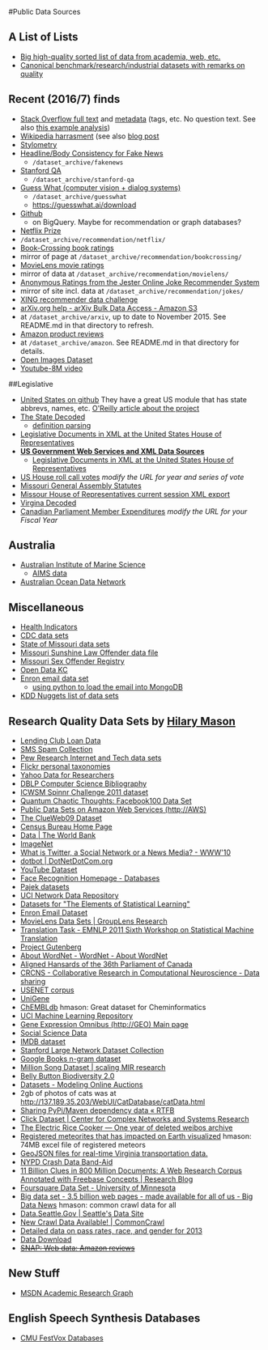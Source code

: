 #Public Data Sources 

## A List of Lists

  * [Big high-quality sorted list of data from academia, web, etc.](https://github.com/caesar0301/awesome-public-datasets)
  * [Canonical benchmark/research/industrial datasets with remarks on quality](https://medium.com/startup-grind/fueling-the-ai-gold-rush-7ae438505bc2#.5msid0z1d)

## Recent (2016/7) finds

  * [Stack Overflow full text](https://archive.org/details/stackexchange) and [metadata](https://www.kaggle.com/stackoverflow/stacklite) (tags, etc. No question text. See also [this example analysis](http://stackoverflow.blog/2017/02/What-Programming-Languages-Weekends/))
  * [Wikipedia harrasment](https://figshare.com/projects/Wikipedia_Talk/16731) (see also [blog post](https://medium.com/jigsaw/algorithms-and-insults-scaling-up-our-understanding-of-harassment-on-wikipedia-6cc417b9f7ff#.npcdu91rt)
  * [Stylometry](http://www.clips.uantwerpen.be/datasets/csi-corpus)
  * [Headline/Body Consistency for Fake News](https://github.com/FakeNewsChallenge/fnc-1)
    * `/dataset_archive/fakenews`
  * [Stanford QA](https://stanford-qa.com/)
    * `/dataset_archive/stanford-qa`
  * [Guess What (computer vision + dialog systems)](https://arxiv.org/abs/1611.08481)
    * `/dataset_archive/guesswhat`
    * https://guesswhat.ai/download
  * [Github](https://github.com/blog/2201-making-open-source-data-more-available)
    * on BigQuery. Maybe for recommendation or graph databases?
  * [Netflix Prize](https://archive.org/details/nf_prize_dataset.tar)
   * `/dataset_archive/recommendation/netflix/`
  * [Book-Crossing book ratings](http://www2.informatik.uni-freiburg.de/~cziegler/BX/)
   * mirror of page at `/dataset_archive/recommendation/bookcrossing/`
  * [MovieLens movie ratings](http://grouplens.org/datasets/movielens/)
   * mirror of data at `/dataset_archive/recommendation/movielens/`
  * [Anonymous Ratings from the Jester Online Joke Recommender System](http://eigentaste.berkeley.edu/dataset/)
   * mirror of site incl. data at `/dataset_archive/recommendation/jokes/`
  * [XING recommender data challenge](http://2016.recsyschallenge.com/)
  * [arXiv.org help - arXiv Bulk Data Access - Amazon S3](http://arxiv.org/help/bulk_data_s3)
   * at `/dataset_archive/arxiv`, up to date to November 2015. See README.md in that directory to refresh.
  * [Amazon product reviews](http://jmcauley.ucsd.edu/data/amazon/links.html)
   * at `/dataset_archive/amazon`. See README.md in that directory for details.
  * [Open Images Dataset](https://research.googleblog.com/2016/09/introducing-open-images-dataset.html)
  * [Youtube-8M video](https://research.googleblog.com/2016/09/announcing-youtube-8m-large-and-diverse.html)

##Legislative
  * [United States on github](https://github.com/unitedstates)
They have a great US module that has state abbrevs, names, etc.
[O'Reilly article about the project](http://radar.oreilly.com/2012/12/the-united-states-code-is-on-github.html)
  * [The State Decoded](http://statedecoded.com) 
    * [definition parsing](http://statedecoded.github.io/documentation/installation.html#definition-parsing)
  * [Legislative Documents in XML at the United States House of Representatives](http://xml.house.gov)
  * [**US Government Web Services and XML Data Sources**](http://usgovxml.com)
    * [Legislative Documents in XML at the United States House of Representatives](http://usgovxml.com/dataservice.aspx?ds=HRLD)
  * [US House roll call votes](http://clerk.house.gov/evs/2015/ROLL_100.asp) *modify the URL for year and series of vote*
  * [Missouri General Assembly Statutes](http://www.moga.mo.gov/mostatutes/statutesAna.html)
  * [Missour House of Representatives current session XML export](http://house.mo.gov/xmlexports.aspx)
  * [Virgina Decoded](http://vacode.org/downloads/)
  * [Canadian Parliament Member Expenditures](http://www.parl.gc.ca/PublicDisclosure/MemberExpenditures.aspx?Id=MER2013FY&Language=E&FormatType=XML)
*modify the URL for your Fiscal Year*
 
## Australia
  * [Australian Institute of Marine Science](http://www.aims.gov.au)
    * [AIMS data](http://data.aims.gov.au)
  * [Australian Ocean Data Network](http://portal.aodn.org.au/aodn/)

## Miscellaneous
  * [Health Indicators](http://healthindicators.gov/)
  * [CDC data sets](http://data.cdc.gov)
  * [State of Missouri data sets](http://data.mo.gov)
  * [Missouri Sunshine Law Offender data file](http://doc.mo.gov/Sunshine_Law/index.php)
  * [Missouri Sex Offender Registry](https://www.mshp.dps.missouri.gov/CJ38/search.jsp)
  * [Open Data KC](https://data.kcmo.org)
  * [Enron email data set](http://www.cs.cmu.edu/~enron/)
    * [using python to load the email into MongoDB](http://soloso.blogspot.com/2011/07/getting-enron-mail-database-into.html)
  * [KDD Nuggets list of data sets](http://www.kdnuggets.com/datasets/index.html)
  
## Research Quality Data Sets by [Hilary Mason](http://twitter.com/hmason)
  * [Lending Club Loan Data](http://www.lendingclub.com/info/download-data.action) 
  * [SMS Spam Collection](http://www.dt.fee.unicamp.br/~tiago/smsspamcollection/)
  * [Pew Research Internet and Tech data sets](http://www.pewinternet.org/datasets/)
  * [Flickr personal taxonomies](http://www.isi.edu/~lerman/downloads/flickr/flickr_taxonomies.html)
  * [Yahoo Data for Researchers](http://webscope.sandbox.yahoo.com/index.php)
  * [DBLP Computer Science Bibliography](https://kdl.cs.umass.edu/display/public/DBLP)
  * [ICWSM Spinnr Challenge 2011 dataset](http://www.icwsm.org/2011/data.php)
  * [Quantum Chaotic Thoughts: Facebook100 Data Set](http://masonporter.blogspot.com/2011/02/facebook100-data-set.html)
  * [Public Data Sets on Amazon Web Services (http://AWS)](aws.amazon.com/publicdatasets/)
  * [The ClueWeb09 Dataset](http://boston.lti.cs.cmu.edu/Data/clueweb09/)
  * [Census Bureau Home Page](http://www.census.gov/)
  * [Data | The World Bank](http://data.worldbank.org/)
  * [ImageNet](http://www.image-net.org/)
  * [What is Twitter, a Social Network or a News Media? - WWW'10](http://an.kaist.ac.kr/traces/WWW2010.html)
  * [dotbot | DotNetDotCom.org](http://www.dotnetdotcom.org/#inde)
  * [YouTube Dataset](http://netsg.cs.sfu.ca/youtubedata/)
  * [Face Recognition Homepage - Databases](http://www.face-rec.org/databases/)
  * [Pajek datasets](http://vlado.fmf.uni-lj.si/pub/networks/data/default.htm)
  * [UCI Network Data Repository](http://networkdata.ics.uci.edu/)
  * [Datasets for "The Elements of Statistical Learning"](http://www-stat.stanford.edu/~tibs/ElemStatLearn/data.html)
  * [Enron Email Dataset](http://www.cs.cmu.edu/~enron/)
  * [MovieLens Data Sets | GroupLens Research](http://www.grouplens.org/node/73)
  * [Translation Task - EMNLP 2011 Sixth Workshop on Statistical Machine Translation](http://statmt.org/wmt11/translation-task.html#download)
  * [Project Gutenberg](http://www.gutenberg.org/wiki/Gutenberg:Offline_Catalogs)
  * [About WordNet - WordNet - About WordNet](http://wordnet.princeton.edu/)
  * [Aligned Hansards of the 36th Parliament of Canada](http://www.isi.edu/natural-language/download/hansard/)
  * [CRCNS - Collaborative Research in Computational Neuroscience - Data sharing](http://crcns.org/data-sets)
  * [USENET corpus](http://www.psych.ualberta.ca/~westburylab/downloads/usenetcorpus.download.html)
  * [UniGene](http://www.ncbi.nlm.nih.gov/unigene)
  * [ChEMBLdb](http://www.ebi.ac.uk/chembl/) 
hmason: Great dataset for Cheminformatics
  * [UCI Machine Learning Repository](http://archive.ics.uci.edu/ml/)
  * [Gene Expression Omnibus (http://GEO) Main page](www.ncbi.nlm.nih.gov/geo/)
  * [Social Science Data](http://www.icpsr.umich.edu/icpsrweb/ICPSR/studies)
  * [IMDB dataset](http://www.imdb.com/interfaces)
  * [Stanford Large Network Dataset Collection](http://snap.stanford.edu/data/index.html)
  * [Google Books n-gram dataset](http://aws.amazon.com/datasets/8172056142375670)
  * [Million Song Dataset | scaling MIR research](http://labrosa.ee.columbia.edu/millionsong/)
  * [Belly Button Biodiversity 2.0](http://navels.yourwildlife.org/)
  * [Datasets - Modeling Online Auctions](http://www.modelingonlineauctions.com/datasets)
  * 2gb of photos of cats was at http://137.189.35.203/WebUI/CatDatabase/catData.html
  * [Sharing PyPi/Maven dependency data « RTFB](http://ogirardot.wordpress.com/2013/01/31/sharing-pypimaven-dependency-data/)
  * [Click Dataset | Center for Complex Networks and Systems Research](http://cnets.indiana.edu/groups/nan/webtraffic/click-dataset)
  * [The Electric Rice Cooker — One year of deleted weibos archive](http://electricricecooker.tumblr.com/post/42103142042/one-year-of-deleted-weibos-archive)
  * [Registered meteorites that has impacted on Earth visualized](http://www.datavizualization.com/blog/registered-meteorites-that-has-impacted-on-earth-visualized)
hmason: 74MB excel file of registered meteors
  * [GeoJSON files for real-time Virginia transportation data.](http://gist.github.com/waldoj/5053946)
  * [NYPD Crash Data Band-Aid](http://nypd.openscrape.com/#/)
  * [11 Billion Clues in 800 Million Documents: A Web Research Corpus Annotated with Freebase Concepts | Research Blog](http://googleresearch.blogspot.com/2013/07/11-billion-clues-in-800-million.html)
  * [Foursquare Data Set - University of Minnesota](http://www-users.cs.umn.edu/~sarwat/foursquaredata/)
  * [Big data set - 3.5 billion web pages - made available for all of us - Big Data News](http://www.bigdatanews.com/profiles/blogs/big-data-set-3-5-billion-web-pages-made-available-for-all-of-us)
hmason: common crawl data for all
  * [Data.Seattle.Gov | Seattle's Data Site](http://data.seattle.gov/)
  * [New Crawl Data Available! | CommonCrawl](http://commoncrawl.org/new-crawl-data-available/)
  * [Detailed data on pass rates, race, and gender for 2013](http://home.cc.gatech.edu/ice-gt/556)
  * [Data Download](http://voteview.com/dwnl.htm)
  * ~~[SNAP: Web data: Amazon reviews](http://snap.stanford.edu/data/web-Amazon.html)~~

## New Stuff
  * [MSDN Academic Research Graph](http://blogs.msdn.com/b/msr_er/archive/2015/06/26/announcing-the-microsoft-academic-graph-let-the-research-begin.aspx)

## English Speech Synthesis Databases
  * [CMU FestVox Databases](http://festvox.org/dbs/index.html)
